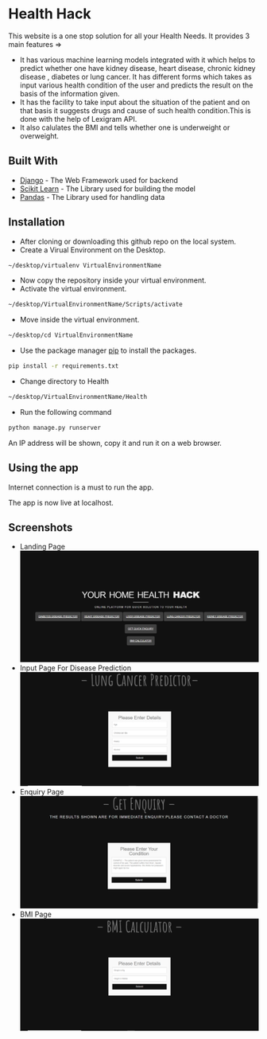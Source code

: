 # Health Hack
This website is a one stop solution for all your Health Needs. It provides 3 main features =>

* It has various machine learning models integrated with it which helps to predict whether one have kidney disease, heart disease, chronic kidney disease , diabetes or lung cancer. It has different forms which takes as input various health condition of the user and predicts the result on the basis of the information given. 
* It has the facility to take input about the situation of the patient and on that basis it suggests drugs and cause of such health condition.This is done with the help of Lexigram API. 
* It also calulates the BMI and tells whether one is underweight or overweight.

## Built With
* [Django](https://www.djangoproject.com/) - The Web Framework used for backend
* [Scikit Learn](https://scikit-learn.org/) - The Library used for building the model
* [Pandas](https://pandas.pydata.org/) - The Library used for handling data

## Installation
* After cloning or downloading this github repo on the local system. 
* Create a Virual Environment on the Desktop.
```bash
~/desktop/virtualenv VirtualEnvironmentName
```
* Now copy the repository inside your virtual environment.
* Activate the virtual environment.
```bash
~/desktop/VirtualEnvironmentName/Scripts/activate
```
* Move inside the virtual environment.
```bash
~/desktop/cd VirtualEnvironmentName
```
* Use the package manager [pip](https://pip.pypa.io/en/stable/) to install the packages.
```bash
pip install -r requirements.txt
```
* Change directory to Health
```bash
~/desktop/VirtualEnvironmentName/Health
```
* Run the following command
```bash
python manage.py runserver
```
An IP address will be shown, copy it and run it on a web browser.

## Using the app
Internet connection is a must to run the app.

The app is now live at localhost.

## Screenshots
* Landing Page
![LandingPage](https://github.com/faiz-hasan11/Health-Hack/blob/master/Screenshots/landing.png)
* Input Page For Disease Prediction
![Input Page](https://github.com/faiz-hasan11/Health-Hack/blob/master/Screenshots/pred.png)
* Enquiry Page
![Enquiry Page](https://github.com/faiz-hasan11/Health-Hack/blob/master/Screenshots/enq.png)
* BMI Page
![BMI Page](https://github.com/faiz-hasan11/Health-Hack/blob/master/Screenshots/bmi.png)

